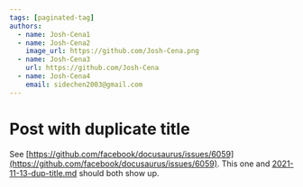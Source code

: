 ```yaml
---
tags: [paginated-tag]
authors:
  - name: Josh-Cena1
  - name: Josh-Cena2
    image_url: https://github.com/Josh-Cena.png
  - name: Josh-Cena3
    url: https://github.com/Josh-Cena
  - name: Josh-Cena4
    email: sidechen2003@gmail.com
---
```


# Post with duplicate title

See [https://github.com/facebook/docusaurus/issues/6059](https://github.com/facebook/docusaurus/issues/6059). This one and [2021-11-13-dup-title.md](./2021-11-13-dup-title.md) should both show up.

